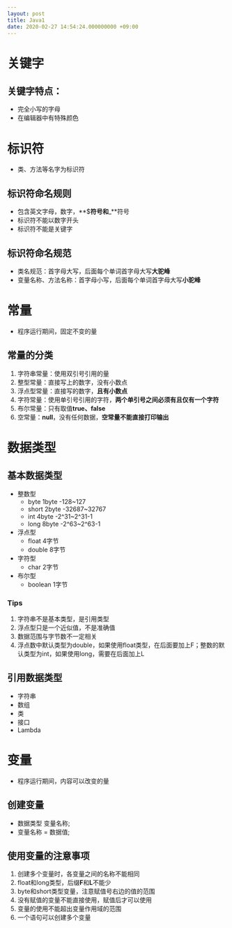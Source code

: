 ```yaml
---
layout: post
title: Java1
date: 2020-02-27 14:54:24.000000000 +09:00
---
```



# 关键字
## 关键字特点：
   + 完全小写的字母
   + 在编辑器中有特殊颜色

# 标识符
   + 类、方法等名字为标识符

## 标识符命名规则
   + 包含英文字母，数字，**$**符号和**_**符号
   + 标识符不能以数字开头
   + 标识符不能是关键字

## 标识符命名规范
   + 类名规范：首字母大写，后面每个单词首字母大写**大驼峰**
   + 变量名称、方法名称：首字母小写，后面每个单词首字母大写**小驼峰**

# 常量
   + 程序运行期间，固定不变的量

## 常量的分类
   1. 字符串常量：使用双引号引用的量
   2. 整型常量：直接写上的数字，没有小数点
   3. 浮点型常量：直接写的数字，**且有小数点**
   4. 字符常量：使用单引号引用的字符，**两个单引号之间必须有且仅有一个字符**
   5. 布尔常量：只有取值**true、false**
   6. 空常量：**null**，没有任何数据，**空常量不能直接打印输出**

# 数据类型

## 基本数据类型
   + 整数型
      + byte 1byte -128~127
      + short 2byte -32687~32767
      + int 4byte -2^31~2^31-1
      + long 8byte -2^63~2^63-1
   + 浮点型
      + float 4字节
      + double 8字节
   + 字符型
      + char 2字节
   + 布尔型
      + boolean 1字节

### Tips
   1. 字符串不是基本类型，是引用类型
   2. 浮点型只是一个近似值，不是准确值
   3. 数据范围与字节数不一定相关
   4. 浮点数中默认类型为double，如果使用float类型，在后面要加上F；整数的默认类型为int，如果使用long，需要在后面加上L 

## 引用数据类型
   + 字符串
   + 数组
   + 类
   + 接口
   + Lambda

# 变量 
   + 程序运行期间，内容可以改变的量
## 创建变量
   + 数据类型 变量名称;
   + 变量名称 = 数据值;

## 使用变量的注意事项
   1. 创建多个变量时，各变量之间的名称不能相同
   2. float和long类型，后缀**F**和**L**不能少
   3. byte和short类型变量，注意赋值号右边的值的范围
   4. 没有赋值的变量不能直接使用，赋值后才可以使用
   5. 变量的使用不能超出变量作用域的范围
   6. 一个语句可以创建多个变量